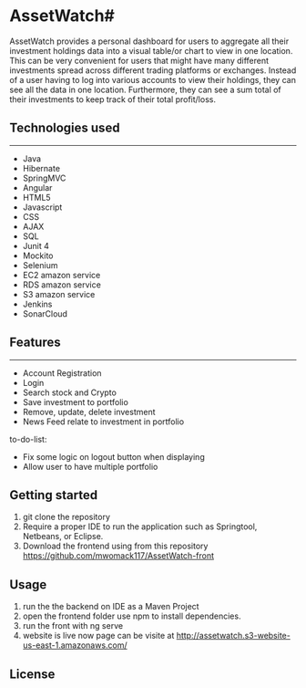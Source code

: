 
# AssetWatch#
AssetWatch provides a personal dashboard for users to aggregate all their investment holdings data into a visual table/or chart to view in one location. This can be very convenient for users that might have many different investments spread across different trading platforms or exchanges. Instead of a user having to log into various accounts to view their holdings, they can see all the data in one location. Furthermore, they can see a sum total of their investments to keep track of their total profit/loss.

## Technologies used ##
----
* Java
* Hibernate
* SpringMVC
* Angular
* HTML5
* Javascript
* CSS
* AJAX
* SQL
* Junit 4
* Mockito
* Selenium
* EC2 amazon service
* RDS amazon service
* S3 amazon service
* Jenkins
* SonarCloud

## Features ##
---
* Account Registration
* Login 
* Search stock and Crypto
* Save investment to portfolio
* Remove, update, delete investment
* News Feed relate to investment in portfolio

to-do-list:

* Fix some logic on logout button when displaying 
* Allow user to have multiple portfolio



## Getting started ##
1. git clone the repository   
2. Require a proper IDE to run the application such as Springtool, Netbeans, or Eclipse.   
3. Download the frontend using from this repository https://github.com/mwomack117/AssetWatch-front

## Usage ##
1. run the the backend on IDE as a Maven Project
2. open the frontend folder use npm to install dependencies.
3. run the front with ng serve
4. website is live now page can be visite at http://assetwatch.s3-website-us-east-1.amazonaws.com/



 ## License ##

